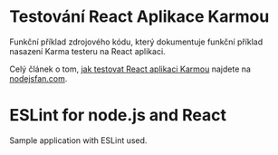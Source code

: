 # Testování React Aplikace Karmou

Funkční příklad zdrojového kódu, který dokumentuje funkční příklad nasazení Karma testeru na React aplikaci.

Celý článek o tom, [jak testovat React aplikaci Karmou](http://nodejsfan.com/testovani-karma-react-mocha) najdete na [nodejsfan.com](http://nodejsfan.com).

# ESLint for node.js and React

Sample application with ESLint used.